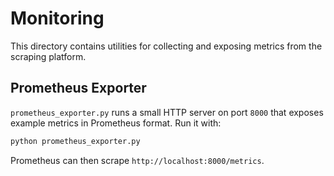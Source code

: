 # Monitoring

This directory contains utilities for collecting and exposing
metrics from the scraping platform.

## Prometheus Exporter

`prometheus_exporter.py` runs a small HTTP server on port `8000`
that exposes example metrics in Prometheus format. Run it with:

```bash
python prometheus_exporter.py
```

Prometheus can then scrape `http://localhost:8000/metrics`.
